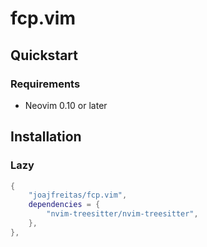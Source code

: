 # fcp.vim

## Quickstart

### Requirements

* Neovim 0.10 or later

## Installation

### Lazy

```lua
{
    "joajfreitas/fcp.vim",
    dependencies = {
        "nvim-treesitter/nvim-treesitter",
    },
},
```
